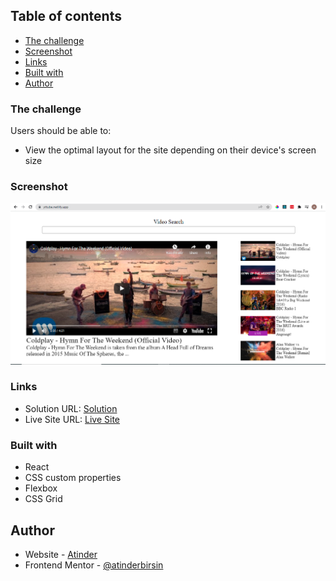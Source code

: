 ## Table of contents

- [The challenge](#the-challenge)
- [Screenshot](#screenshot)
- [Links](#links)
- [Built with](#built-with)
- [Author](#author)

### The challenge

Users should be able to:

- View the optimal layout for the site depending on their device's screen size

### Screenshot

<img src="Screenshot/Desktop.png">

### Links

- Solution URL: [Solution](https://github.com/atinderbirsin/yt-app)
- Live Site URL: [Live Site](https://yttube.netlify.app/)

### Built with

- React
- CSS custom properties
- Flexbox
- CSS Grid

## Author

- Website - [Atinder](https://github.com/atinderbirsin)
- Frontend Mentor - [@atinderbirsin](https://www.frontendmentor.io/profile/atinderbirsin)
